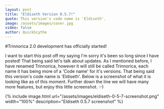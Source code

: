 ```yaml
---
layout: post
title: "Eldiseth Version 0.5.7!"
quote: This version's code name is 'Eldiseth'.
image: /assets/images/cover.jpg
video: false
author: QuickScythe
---
```


#Trinnorica 2.0 development has officially started!

I want to start this post off my saying I'm sorry it's been so long since I have posted! That being said let's talk about updates. As I mentioned before, I have renamed Trinnorica, however it will still be called Trinnorica, each name it has being more of a 'Code name' for it's versions. That being said this version's code name is 'Eldiseth'. Below is a screenshot of what it is looking like as of this moment. Further down the line we will have many more features, but enjoy this little screenshot. :-)

{% include image.html url="/assets/images/eldiseth-0-5-7-screenshot.png" width="100%" description="Eldiseth 0.5.7 screenshot" %}


